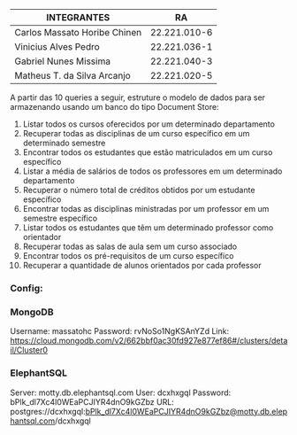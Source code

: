 | INTEGRANTES                  | RA           |
| ---------------------------- | ------------ |
| Carlos Massato Horibe Chinen | 22.221.010-6 |
| Vinicius Alves Pedro         | 22.221.036-1 |
| Gabriel Nunes Missima        | 22.221.040-3 |
| Matheus T. da Silva Arcanjo  | 22.221.020-5 |

A partir das 10 queries a seguir, estruture o modelo de dados para ser armazenando usando um banco do tipo Document Store:

1. Listar todos os cursos oferecidos por um determinado departamento
2. Recuperar todas as disciplinas de um curso específico em um determinado semestre
3. Encontrar todos os estudantes que estão matriculados em um curso específico
4. Listar a média de salários de todos os professores em um determinado departamento
5. Recuperar o número total de créditos obtidos por um estudante específico
6. Encontrar todas as disciplinas ministradas por um professor em um semestre específico
7. Listar todos os estudantes que têm um determinado professor como orientador
8. Recuperar todas as salas de aula sem um curso associado
9. Encontrar todos os pré-requisitos de um curso específico
10. Recuperar a quantidade de alunos orientados por cada professor

### Config:
### MongoDB
Username: massatohc
Password: rvNoSo1NgKSAnYZd
Link: https://cloud.mongodb.com/v2/662bbf0ac30fd927e877ef86#/clusters/detail/Cluster0

### ElephantSQL
Server:	motty.db.elephantsql.com
User: dcxhxgql
Password: bPlk_dl7Xc4l0WEaPCJIYR4dnO9kGZbz
URL: postgres://dcxhxgql:bPlk_dl7Xc4l0WEaPCJIYR4dnO9kGZbz@motty.db.elephantsql.com/dcxhxgql
